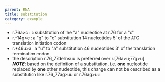 ```yaml
---
parent: RNA
title: substitution
category: example
---
```


*	r.76a>c
	: a substitution of the "a" nucleotide at r.76 for a "c"
*   r.-14g>c
	: a "g" to "c" substitution 14 nucleotides 5' of the ATG translation initiation codon
*   r.*46u>a
	: a "u" to "a" substitution 46 nucleotides 3' of the translation termination codon
*   the description r.76_77delinsuu is preferred over r.[76a>u;77g>u]  
    _**NOTE**_: based on the definition of a substitution, i.e. **one** nucleotide replaced by **one** other nucleotide, this change can not be described as a substitution like r.76_77ag>uu or r.76ag>uu

